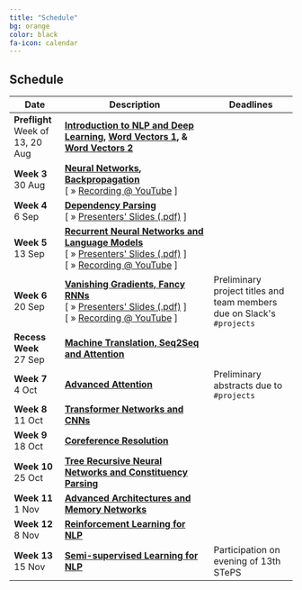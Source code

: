 ```yaml
---
title: "Schedule"
bg: orange
color: black
fa-icon: calendar
---
```


## Schedule

<table class="table table-striped">
<thead class="thead-inverse"><tr><th>Date</th><th>Description</th><th>Deadlines</th></tr></thead>
<tbody>
<tr>
  <td><B>Preflight</B><BR/>Week of 13, 20 Aug
  </td>
  <td><strong><A HREF="http://web.stanford.edu/class/cs224n/lectures/lecture1.pdf">Introduction to NLP and Deep Learning</A>,
 <A HREF="http://web.stanford.edu/class/cs224n/lectures/lecture2.pdf">Word Vectors 1</A>, &amp;
<A HREF="http://web.stanford.edu/class/cs224n/lectures/lecture3.pdf">Word Vectors 2</A></strong>
  </td>
  <td>
  </td>
</tr>
<tr>
  <td><B>Week 3</B><BR/>30 Aug
  </td>
  <td><strong><A HREF="http://web.stanford.edu/class/cs224n/lectures/lecture4.pdf">Neural Networks</A>, <A HREF="h
ttp://web.stanford.edu/class/cs224n/lectures/lecture5.pdf">Backpropagation</A></strong>
<br/>
[&nbsp;»&nbsp;<a href='#' data-toggle='#div3'>Recording @ YouTube</a>&nbsp;]
<div id="div3" style="display:none">
<iframe width="700" height="500" src="https://www.youtube.com/embed/-MEt9Y4idpU?ecver=1" frameborder="0" allow="autoplay; encrypted-media" allowfullscreen></iframe>
</div>
  </td>
  <td>
  </td>
</tr>
<tr>
  <td><B>Week 4</B><BR/>6 Sep
  </td>
  <td><strong><A HREF="http://web.stanford.edu/class/cs224n/lectures/lecture7.pdf">Dependency Parsing</A></strong>
<br/>
[&nbsp;»&nbsp;<A HREF="w4-dependency-parsing.pdf">Presenters'&nbsp;Slides&nbsp;(.pdf)</A>&nbsp;]
</td>
</td>
  <td>
  </td>
</tr>
<tr>
  <td><B>Week 5</B><BR/>13 Sep
  </td>
  <td><strong><A HREF="http://web.stanford.edu/class/cs224n/lectures/lecture8.pdf">Recurrent Neural Networks and Language Models</A></strong>
<br/>
[&nbsp;»&nbsp;<A HREF="w5-rnn-lm.pdf">Presenters'&nbsp;Slides&nbsp;(.pdf)</A>&nbsp;]
[&nbsp;»&nbsp;<a href='#' data-toggle='#div5'>Recording @ YouTube</a>&nbsp;]
<div id="div5" style="display:none">
  <iframe width="700" height="500" src="https://www.youtube.com/embed/LkGrnEpdtLU?ecver=1" frameborder="0" allow="autoplay; encrypted-media" allowfullscreen></iframe>
</div> 

  </td>
  <td>
  </td>
</tr>
<tr>
  <td><B>Week 6</B><BR/>20 Sep
  </td>
  <td><strong><A HREF="http://web.stanford.edu/class/cs224n/lectures/lecture9.pdf">Vanishing Gradients, Fancy RNNs</A></strong>
<br/>
[&nbsp;»&nbsp;<A HREF="w6-vanish-lstm-gru.pdf">Presenters'&nbsp;Slides&nbsp;(.pdf)</A>&nbsp;]
[&nbsp;»&nbsp;<a href='#' data-toggle='#div6'>Recording @ YouTube</a>&nbsp;]
<div id="div6" style="display:none">
  <iframe width="700" height="500" src="https://www.youtube.com/embed/dH-slVoZMKk?ecver=1" frameborder="0" allow="autoplay; encrypted-media" allowfullscreen></iframe>
</div> 
  </td>
  <td>Preliminary project titles and team members due on Slack's <code>#projects</code>
  </td>
</tr>
<tr>
  <td><B>Recess Week</B><BR/>27 Sep
  </td>
  <td><strong><A HREF="http://web.stanford.edu/class/cs224n/lectures/lecture10.pdf">Machine Translation, Seq2Seq and Attention</A></strong>
  </td>
  <td>
  </td>
</tr>
<tr>
  <td><B>Week 7</B><BR/>4 Oct
  </td>
  <td><strong><A HREF="http://web.stanford.edu/class/cs224n/lectures/lecture11.pdf">Advanced Attention</A></strong>
  </td>
  <td>Preliminary abstracts due to <code>#projects</code>
  </td>
</tr>
<tr>
  <td><B>Week 8</B><BR/>11 Oct
  </td>
  <td><strong><A HREF="http://web.stanford.edu/class/cs224n/lectures/lecture12.pdf">Transformer Networks and CNNs</A></strong>
  </td>
  <td>
  </td>
</tr>
<tr>
  <td><B>Week 9</B><BR/>18 Oct
  </td>
  <td><strong><A HREF="http://web.stanford.edu/class/cs224n/lectures/lecture13.pdf">Coreference Resolution</A> </strong>
  </td>
  <td>
  </td>
</tr>
<tr>
  <td><B>Week 10</B><BR/>25 Oct
  </td>
  <td><strong><A HREF="http://web.stanford.edu/class/cs224n/lectures/lecture14.pdf">Tree Recursive Neural Networks and Constituency Parsing</A></strong>
  </td>
  <td>
  </td>
</tr>
<tr>
  <td><B>Week 11</B><BR/>1 Nov
  </td>
  <td><strong><A HREF="http://web.stanford.edu/class/cs224n/lectures/lecture15.pdf">Advanced Architectures and Memory Networks</A></strong>
  </td>
  <td>
  </td>
</tr>
<tr>
  <td><B>Week 12</B><BR/>8 Nov
  </td>
  <td><strong><A HREF="http://web.stanford.edu/class/cs224n/lectures/lecture16-guest.pdf">Reinforcement Learning for NLP</A></strong>
  </td>
  <td>
  </td>
</tr>
<tr>
  <td><B>Week 13</B><BR/>15 Nov
  </td>
  <td><strong><A HREF="http://web.stanford.edu/class/cs224n/lectures/lecture17.pdf">Semi-supervised Learning for NLP</A></strong>
  </td>
  <td>Participation on evening of 13th STePS
  </td>
</tr>
</tbody></table>

